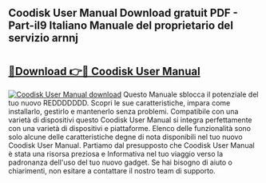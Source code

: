## Coodisk User Manual Download gratuit PDF - Part-iI9 Italiano Manuale del proprietario del servizio arnnj

# <h2><a href="http://dffijt.blite.top/?on=Coodisk+User+Manual">🔗Download 👉🔴 Coodisk User Manual</a></h2>

[![Coodisk User Manual download](https://i.imgur.com/lujVjoI.png)](http://dffijt.blite.top/?on=Coodisk+User+Manual)
Questo Manuale sblocca il potenziale del tuo nuovo REDDDDDDD. Scopri le sue caratteristiche, impara come installarlo, gestirlo e mantenerlo senza problemi. Compatibile con una varietà di dispositivi questo Coodisk User Manual si integra perfettamente con una varietà di dispositivi e piattaforme. Elenco delle funzionalità sono solo alcune delle caratteristiche degne di nota disponibili nel tuo nuovo Coodisk User Manual. Partiamo dal presupposto che Coodisk User Manual è stata una risorsa preziosa e Informativa nel tuo viaggio verso la padronanza dell'uso del tuo nuovo gadget. Se hai bisogno di aiuto o chiarimenti, non esitare a contattare il nostro team di supporto.
